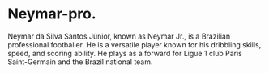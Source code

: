# Neymar-pro.
Neymar da Silva Santos Júnior, known as Neymar Jr., is a Brazilian professional footballer. He is a versatile player known for his dribbling skills, speed, and scoring ability. He plays as a forward for Ligue 1 club Paris Saint-Germain and the Brazil national team. 
